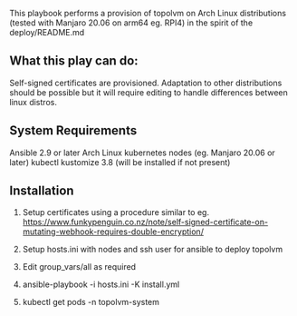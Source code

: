 
This playbook performs a provision of topolvm on Arch Linux distributions 
(tested with Manjaro 20.06 on arm64 eg. RPI4) in the spirit of the deploy/README.md

What this play can do:
---------------------

Self-signed certificates are provisioned. Adaptation to other distributions should
be possible but it will require editing to handle differences between linux distros.

System Requirements
-------------------
Ansible 2.9 or later
Arch Linux kubernetes nodes (eg. Manjaro 20.06 or later)
kubectl
kustomize 3.8 (will be installed if not present)

Installation
------------

1) Setup certificates using a procedure similar to eg. 
   https://www.funkypenguin.co.nz/note/self-signed-certificate-on-mutating-webhook-requires-double-encryption/

2) Setup hosts.ini with nodes and ssh user for ansible to deploy topolvm

3) Edit group_vars/all as required

4) ansible-playbook -i hosts.ini -K install.yml

5) kubectl get pods -n topolvm-system
